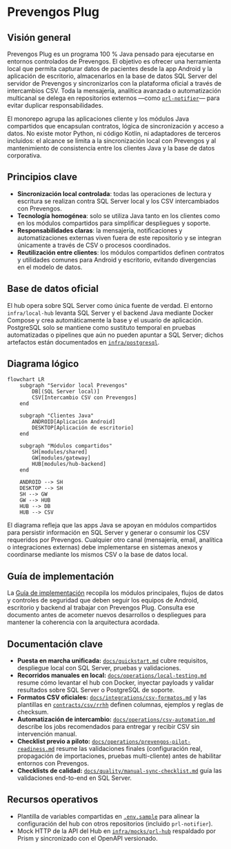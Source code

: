 # Prevengos Plug

## Visión general
Prevengos Plug es un programa 100 % Java pensado para ejecutarse en entornos controlados de Prevengos. El objetivo es ofrecer una herramienta local que permita capturar datos de pacientes desde la app Android y la aplicación de escritorio, almacenarlos en la base de datos SQL Server del servidor de Prevengos y sincronizarlos con la plataforma oficial a través de intercambios CSV. Toda la mensajería, analítica avanzada o automatización multicanal se delega en repositorios externos —como [`prl-notifier`](https://github.com/prevengos/prl-notifier)— para evitar duplicar responsabilidades.

El monorepo agrupa las aplicaciones cliente y los módulos Java compartidos que encapsulan contratos, lógica de sincronización y acceso a datos. No existe motor Python, ni código Kotlin, ni adaptadores de terceros incluidos: el alcance se limita a la sincronización local con Prevengos y al mantenimiento de consistencia entre los clientes Java y la base de datos corporativa.

## Principios clave
- **Sincronización local controlada**: todas las operaciones de lectura y escritura se realizan contra SQL Server local y los CSV intercambiados con Prevengos.
- **Tecnología homogénea**: solo se utiliza Java tanto en los clientes como en los módulos compartidos para simplificar despliegues y soporte.
- **Responsabilidades claras**: la mensajería, notificaciones y automatizaciones externas viven fuera de este repositorio y se integran únicamente a través de CSV o procesos coordinados.
- **Reutilización entre clientes**: los módulos compartidos definen contratos y utilidades comunes para Android y escritorio, evitando divergencias en el modelo de datos.

## Base de datos oficial

El hub opera sobre SQL Server como única fuente de verdad. El entorno
`infra/local-hub` levanta SQL Server y el backend Java mediante Docker Compose y
crea automáticamente la base y el usuario de aplicación. PostgreSQL solo se
mantiene como sustituto temporal en pruebas automatizadas o pipelines que aún no
pueden apuntar a SQL Server; dichos artefactos están documentados en
[`infra/postgresql`](infra/postgresql/README.md).

## Diagrama lógico
```mermaid
flowchart LR
    subgraph "Servidor local Prevengos"
        DB[(SQL Server local)]
        CSV[Intercambio CSV con Prevengos]
    end

    subgraph "Clientes Java"
        ANDROID[Aplicación Android]
        DESKTOP[Aplicación de escritorio]
    end

    subgraph "Módulos compartidos"
        SH[modules/shared]
        GW[modules/gateway]
        HUB[modules/hub-backend]
    end

    ANDROID --> SH
    DESKTOP --> SH
    SH --> GW
    GW --> HUB
    HUB --> DB
    HUB --> CSV
```

El diagrama refleja que las apps Java se apoyan en módulos compartidos para persistir información en SQL Server y generar o consumir los CSV requeridos por Prevengos. Cualquier otro canal (mensajería, email, analítica o integraciones externas) debe implementarse en sistemas anexos y coordinarse mediante los mismos CSV o la base de datos local.

## Guía de implementación

La [Guía de implementación](docs/guia-de-implementacion.md) recopila los módulos principales, flujos de datos y controles de seguridad que deben seguir los equipos de Android, escritorio y backend al trabajar con Prevengos Plug. Consulta ese documento antes de acometer nuevos desarrollos o despliegues para mantener la coherencia con la arquitectura acordada.

## Documentación clave

- **Puesta en marcha unificada:** [`docs/quickstart.md`](docs/quickstart.md) cubre requisitos, despliegue local con SQL Server, pruebas y validaciones.
- **Recorridos manuales en local:** [`docs/operations/local-testing.md`](docs/operations/local-testing.md) resume cómo levantar el hub con Docker, inyectar payloads y validar resultados sobre SQL Server o PostgreSQL de soporte.
- **Formatos CSV oficiales:** [`docs/integrations/csv-formatos.md`](docs/integrations/csv-formatos.md) y las plantillas en [`contracts/csv/rrhh`](contracts/csv/rrhh/README.md) definen columnas, ejemplos y reglas de checksum.
- **Automatización de intercambio:** [`docs/operations/csv-automation.md`](docs/operations/csv-automation.md) describe los jobs recomendados para entregar y recibir CSV sin intervención manual.
- **Checklist previo a piloto:** [`docs/operations/prevengos-pilot-readiness.md`](docs/operations/prevengos-pilot-readiness.md) resume las validaciones finales (configuración real, propagación de importaciones, pruebas multi-cliente) antes de habilitar entornos con Prevengos.
- **Checklists de calidad:** [`docs/quality/manual-sync-checklist.md`](docs/quality/manual-sync-checklist.md) guía las validaciones end-to-end en SQL Server.

## Recursos operativos

- Plantilla de variables compartidas en [`.env.sample`](./.env.sample) para alinear la configuración del hub con otros repositorios (incluido `prl-notifier`).
- Mock HTTP de la API del Hub en [`infra/mocks/prl-hub`](infra/mocks/prl-hub) respaldado por Prism y sincronizado con el OpenAPI versionado.
